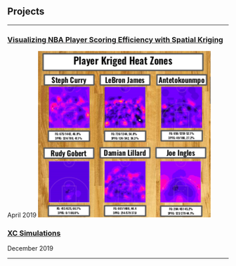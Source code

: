 ## Projects

---

### [Visualizing NBA Player Scoring Efficiency with Spatial Kriging](NBA-heatmaps.md)
April 2019
![Heat Maps](images/player-heatmaps.png)

### [XC Simulations](TeamRunning-FinalWriteUp.html)
December 2019

---
